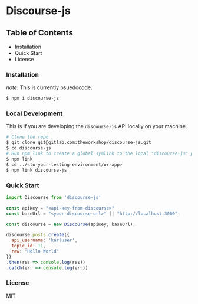 # Discourse-js

## Table of Contents

- Installation
- Quick Start
- License

### Installation

_note_: This is currently psuedocode.

```bash
$ npm i discourse-js
```

### Local Development

This is if you are developing the `discourse-js` API locally on your machine.

```bash
# Clone the repo
$ git clone git@gitlab.com:theworkshop/discourse-js.git
$ cd discourse-js
# Run npm link to create a global symlink to the local "discourse-js" project
$ npm link
$ cd ../<to-your-testing-environment/or-app>
$ npm link discourse-js
```

### Quick Start

```js
import Discourse from 'discourse-js'

const apiKey = "<api-key-from-discourse>"
const baseUrl = "<your-discourse-url>" || "http://localhost:3000";

const discourse = new Discourse(apiKey, baseUrl);

discourse.posts.create({
  api_username: 'karluser',
  topic_id: 11,
  raw: "Hello World"
})
.then(res => console.log(res))
.catch(err => console.log(err))
```

### License

MIT
